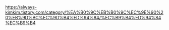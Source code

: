 https://always-kimkim.tistory.com/category/%EA%B0%9C%EB%B0%9C%EC%9E%90%20%EB%9D%BC%EC%9D%B4%ED%94%84/%EC%B9%B4%ED%94%84%EC%B9%B4
